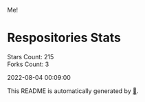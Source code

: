 Me!

# Respositories Stats
Stars Count: 215  
Forks Count: 3

2022-08-04 00:09:00  

This README is automatically generated by [🐰](https://github.com/rnitta/rnitta).
